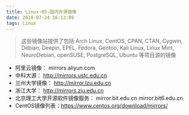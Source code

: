 ```yaml
---
title: Linux-05-国内开源镜像
date: 2018-07-24 16:13:09
tags: Linux
---
```



> 这些镜像站提供了包括 Arch Linux, CentOS, CPAN, CTAN, Cygwin, Debian, 
  Deepin, EPEL, Fedora, Gentoo, Kali Linux, Linux Mint, NeuroDebian, 
  openSUSE, PostgreSQL, Ubuntu 等项目源的镜像


- 阿里云镜像： mirrors.aliyun.com
- 中科大源： http://mirrors.ustc.edu.cn
- 兰州大学镜像： http://mirror.lzu.edu.cn
- 浙江大学： http://mirrors.zju.edu.cn
- 北京理工大学开源软件镜像服务： mirror.bit.edu.cn mirror.bit6.edu.cn
- CentOS镜像列表：https://www.centos.org/download/mirrors/